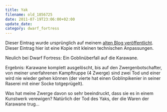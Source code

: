 ```yaml
---
title: Yak
filename: old_1856725
date: 2011-07-19T23:06:00+02:00
update_date:
category: dwarf_fortress
---
```

Dieser Eintrag wurde ursprünglich auf meinem [alten Blog veröffentlicht](https://stu.blogger.de/stories/1856725/). Dieser Eintrag hier ist eine Kopie mit kleinen technischen Anpassungen.

Neulich bei Dwarf Fortress: Ein Goblinüberfall auf die Karawane.

Ergebnis: Karawane komplett ausgelöscht, bis auf den Zwergenbotschafter, von meiner unerfahrenen Kampftruppe (4 Zwerge) sind zwei Tod und einer wird nie wieder gehen können (der vierte hat einen Goblinpikenier in seiner Raserei mit einer Socke totgeprügelt).

Was hat meine Zwerge davon so sehr beeindruckt, dass sie es in einem Kunstwerk verewigen? Natürlich der Tod des Yaks, der die Waren der Karawane trug...
